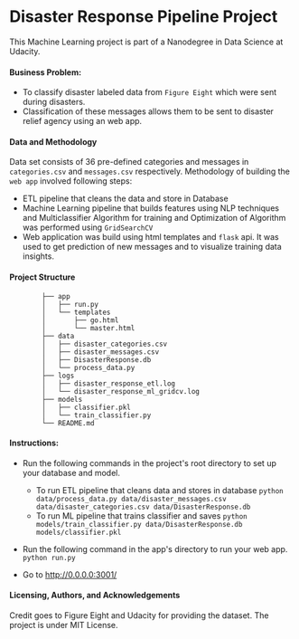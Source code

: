 # Disaster Response Pipeline Project
This Machine Learning project is part of a Nanodegree in Data Science at Udacity.

#### Business Problem:
- To classify disaster labeled data from `Figure Eight` which were sent during disasters.
- Classification of these messages allows them to be sent to disaster relief agency using an web app. 

#### Data and Methodology
Data set consists of 36 pre-defined categories and messages in `categories.csv` and `messages.csv` respectively. 
Methodology of building the `web app` involved following steps:
- ETL pipeline that cleans the data and  store in Database
- Machine Learning pipeline that builds features using NLP techniques and Multiclassifier Algorithm for training and Optimization of Algorithm was performed using `GridSearchCV`
- Web application was build using html templates and `flask` api. It was used to get prediction of new messages and to visualize training data insights.


#### Project Structure
    
            ├── app
            │   ├── run.py
            │   └── templates
            │       ├── go.html
            │       └── master.html
            ├── data
            │   ├── disaster_categories.csv
            │   ├── disaster_messages.csv
            │   ├── DisasterResponse.db
            │   └── process_data.py
            ├── logs
            │   ├── disaster_response_etl.log
            │   └── disaster_response_ml_gridcv.log
            ├── models
            │   ├── classifier.pkl
            │   └── train_classifier.py
            └── README.md

#### Instructions:

-   Run the following commands in the project's root directory to set up your database and model.

    - To run ETL pipeline that cleans data and stores in database
        `python data/process_data.py data/disaster_messages.csv data/disaster_categories.csv data/DisasterResponse.db`
    - To run ML pipeline that trains classifier and saves
        `python models/train_classifier.py data/DisasterResponse.db models/classifier.pkl`

-  Run the following command in the app's directory to run your web app.
    `python run.py`

-  Go to http://0.0.0.0:3001/

#### Licensing, Authors, and Acknowledgements

Credit goes to Figure Eight and Udacity for providing the dataset.
The project is under MIT License.
